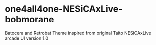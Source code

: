 # one4all4one-NESiCAxLive-bobmorane
Batocera and Retrobat Theme inspired from original Taito NESiCAxLive arcade UI  version 1.0
